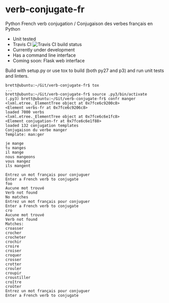 # verb-conjugate-fr
Python French verb conjugation / Conjugaison des verbes français en Python

* Unit tested
* Travis CI ![Travis CI build status](https://travis-ci.org/bretttolbert/verb-conjugate-fr.svg?branch=master)
* Currently under development
* Has a command line interface
* Coming soon: Flask web interface

Build with setup.py or use tox to build (both py27 and p3) and run unit tests and linters.

```
brett@ubuntu:~/Git/verb-conjugate-fr$ tox
...
brett@ubuntu:~/Git/verb-conjugate-fr$ source .py3/bin/activate
(.py3) brett@ubuntu:~/Git/verb-conjugate-fr$ confr manger
<lxml.etree._ElementTree object at 0x7fce6c9200c8>
<Element verbs-fr at 0x7fce6c9206c8>
loaded 7000 verbs
<lxml.etree._ElementTree object at 0x7fce6c6e1fc8>
<Element conjugation-fr at 0x7fce6c6e1f88>
loaded 132 conjugation templates
Conjugaison du verbe manger
Template: man:ger

je mange
tu manges
il mange
nous mangeons
vous mangez
ils mangent

Entrez un mot français pour conjuguer
Enter a French verb to conjugate
foo
Aucune mot trouvé
Verb not found
No matches
Entrez un mot français pour conjuguer
Enter a French verb to conjugate
cro
Aucune mot trouvé
Verb not found
Matches:
croasser
crocher
crocheter
crochir
croire
croiser
croquer
crosser
crotter
crouler
croupir
croustiller
croître
croûter
Entrez un mot français pour conjuguer
Enter a French verb to conjugate
```
